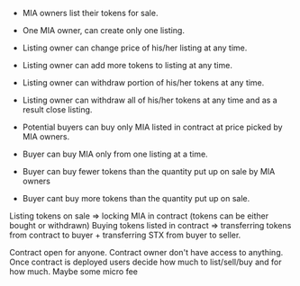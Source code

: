 * MIA owners list their tokens for sale. 
* One MIA owner, can create only one listing.
* Listing owner can change price of his/her listing at any time.
* Listing owner can add more tokens to listing at any time.
* Listing owner can withdraw portion of his/her tokens at any time.
* Listing owner can withdraw all of his/her tokens at any time and as a result close listing.

* Potential buyers can buy only MIA listed in contract at price picked by MIA owners.
* Buyer can buy MIA only from one listing at a time.
* Buyer can buy fewer tokens than the quantity put up on sale by MIA owners
* Buyer cant buy more tokens than the quantity put up on sale.

Listing tokens on sale => locking MIA in contract (tokens can be either bought or withdrawn)
Buying tokens listed in contract => transferring tokens from contract to buyer + transferring STX from buyer to seller.

Contract open for anyone.
Contract owner don't have access to anything. 
Once contract is deployed users decide how much to list/sell/buy and for how much.
Maybe some micro fee